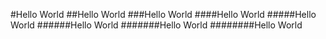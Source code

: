 #Hello World
##Hello World
###Hello World
####Hello World
#####Hello World
######Hello World
#######Hello World
########Hello World

